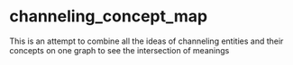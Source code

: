 # channeling_concept_map
This is an attempt to combine all the ideas of channeling entities and their concepts on one graph to see the intersection of meanings
